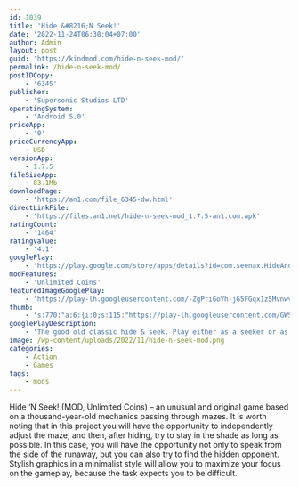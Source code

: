 ```yaml
---
id: 1039
title: 'Hide &#8216;N Seek!'
date: '2022-11-24T06:30:04+07:00'
author: Admin
layout: post
guid: 'https://kindmod.com/hide-n-seek-mod/'
permalink: /hide-n-seek-mod/
postIDCopy:
    - '6345'
publisher:
    - 'Supersonic Studios LTD'
operatingSystem:
    - 'Android 5.0'
priceApp:
    - '0'
priceCurrencyApp:
    - USD
versionApp:
    - 1.7.5
fileSizeApp:
    - 83.1Mb
downloadPage:
    - 'https://an1.com/file_6345-dw.html'
directLinkFile:
    - 'https://files.an1.net/hide-n-seek-mod_1.7.5-an1.com.apk'
ratingCount:
    - '1464'
ratingValue:
    - '4.1'
googlePlay:
    - 'https://play.google.com/store/apps/details?id=com.seenax.HideAndSeek'
modFeatures:
    - 'Unlimited Coins'
featuredImageGooglePlay:
    - 'https://play-lh.googleusercontent.com/-ZgPriGoYh-jG5FGqx1z5Mvnwvv3XiyOg3Tlu5QlQgWSSXbw61ntD23-sDSIssCxPw'
thumb:
    - 's:770:"a:6:{i:0;s:115:"https://play-lh.googleusercontent.com/GWSWuoX7C_9JC_k5r_3VOyreNG-5n-Kw3Vqa_iwCMUsL8_m_C4r2ykUROoRQOa4gzpM=w526-h296";i:1;s:114:"https://play-lh.googleusercontent.com/yJD-gLHh4zpHWRXKxmE7pZRM0D3MoiCRziB6-vKqS3P6wQQYqWYGga_SfBKKf0Fcjw=w526-h296";i:2;s:112:"https://play-lh.googleusercontent.com/D0lYtrpfZ2yKmcwFXbAHFoyGHKFjTgXcTsiDUB_x0VI4iWSOl-8Wf9cuy5G7wyEA=w526-h296";i:3;s:115:"https://play-lh.googleusercontent.com/gzfK7-869r9IEXWFSUgjoxVpcFQknXAyjI6l06S6P8NJwLiVz-Qp3cEFT0OtnmTacdQ=w526-h296";i:4;s:115:"https://play-lh.googleusercontent.com/iIV1K4IeQxYa861XOaUPV1_YDOpVhYVgAoFaEvC-o0xoE_-p7JRm-3k4LlcBEXMgY0Y=w526-h296";i:5;s:115:"https://play-lh.googleusercontent.com/0dbUaJOh_aHzoOM0_t_3cLrJPbwjdcYWMrQFX7q_Mr163oFU1E7h_KLbpnn3cC5g2z0=w526-h296";}";'
googlePlayDescription:
    - 'The good old classic hide & seek. Play either as a seeker or as a hider and build your shelters from cars or office desks, hide in the water, in the hay pile, in the cornfield, in the boss'' office and most importantly, push others in the seeker''s vision field. Try to be kind though.. ∙ Beautiful and unique 3D visuals. ∙ Play either as seeker or hider'
image: /wp-content/uploads/2022/11/hide-n-seek-mod.png
categories:
    - Action
    - Games
tags:
    - mods
---
```


Hide ‘N Seek! (MOD, Unlimited Coins) – an unusual and original game based on a thousand-year-old mechanics passing through mazes. It is worth noting that in this project you will have the opportunity to independently adjust the maze, and then, after hiding, try to stay in the shade as long as possible. In this case, you will have the opportunity not only to speak from the side of the runaway, but you can also try to find the hidden opponent. Stylish graphics in a minimalist style will allow you to maximize your focus on the gameplay, because the task expects you to be difficult.